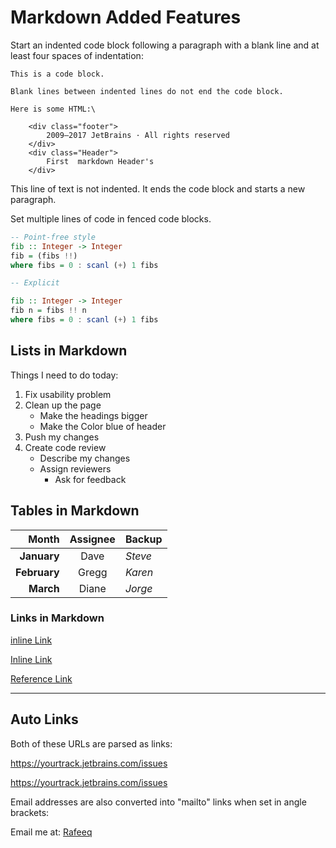# Markdown Added Features

Start an indented code block following a paragraph with a blank line and at least four spaces of indentation:

    This is a code block.

    Blank lines between indented lines do not end the code block.

    Here is some HTML:\
    
        <div class="footer">
            2009—2017 JetBrains · All rights reserved
        </div>
        <div class="Header">
            First  markdown Header's
        </div>
       
       
This line of text is not indented. It ends the code block and starts a new paragraph.

   Set multiple lines of code in fenced code blocks.

   ```hs
   -- Point-free style
   fib :: Integer -> Integer
fib = (fibs !!)
where fibs = 0 : scanl (+) 1 fibs

-- Explicit

fib :: Integer -> Integer
fib n = fibs !! n
where fibs = 0 : scanl (+) 1 fibs

```

## Lists in Markdown

Things I need to do today:

1. Fix usability problem
1. Clean up the page
   * Make the headings bigger
   * Make the Color blue of header
1. Push my changes
1. Create code review
   - Describe my changes   
   - Assign reviewers
     - Ask for feedback 

## Tables in Markdown

| Month    | Assignee | Backup |
| ---:| :---:| --- |
| **January** | Dave     | _Steve_  |
| **February** | Gregg    | _Karen_  |
| **March**    | Diane    | _Jorge_  |


### Links in Markdown

[inline Link](https://www.jetbrains.com)

[Inline Link](https://www.jetbrains.com "JetBrains: Development Tools for Professionals and Teams")

[Reference Link][1]

[1]: https://www.jetbrains.com

---

## Auto Links

Both of these URLs are parsed as links:

<https://yourtrack.jetbrains.com/issues>

https://yourtrack.jetbrains.com/issues

Email addresses are also converted into "mailto" links when set in angle brackets:


Email me at: [Rafeeq][1]

[1]:<mrafeeq290@gmaIL.com>




